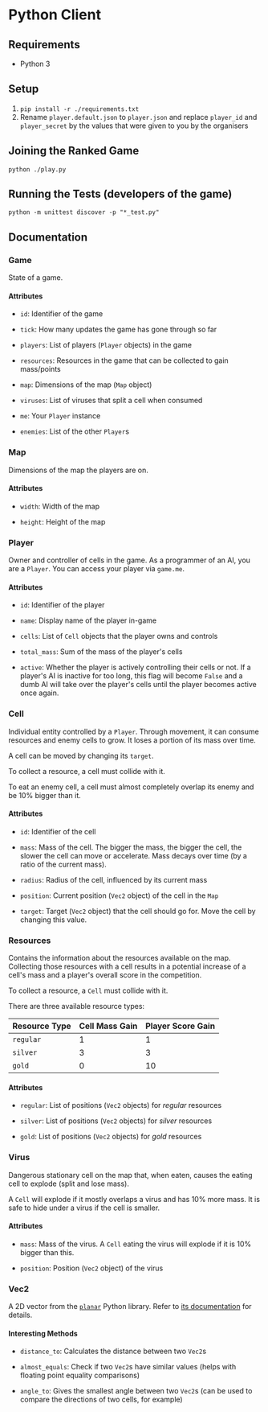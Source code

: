 # Python Client
## Requirements
- Python 3

## Setup
1. `pip install -r ./requirements.txt`
2. Rename `player.default.json` to `player.json` and replace
   `player_id` and `player_secret` by the values that were given to you by the
   organisers

## Joining the Ranked Game
`python ./play.py`

## Running the Tests (developers of the game)
`python -m unittest discover -p "*_test.py"`

## Documentation
### Game
State of a game.

#### Attributes
- `id`: Identifier of the game

- `tick`: How many updates the game has gone through so far

- `players`: List of players (`Player` objects) in the game

- `resources`: Resources in the game that can be collected to gain mass/points

- `map`: Dimensions of the map (`Map` object)

- `viruses`: List of viruses that split a cell when consumed

- `me`: Your `Player` instance

- `enemies`: List of the other `Player`s

### Map
Dimensions of the map the players are on.

#### Attributes
- `width`: Width of the map

- `height`: Height of the map

### Player
Owner and controller of cells in the game. As a programmer of an AI, you are a
`Player`.
You can access your player via `game.me`.

#### Attributes
- `id`: Identifier of the player

- `name`: Display name of the player in-game

- `cells`: List of `Cell` objects that the player owns and controls

- `total_mass`: Sum of the mass of the player's cells

- `active`: Whether the player is actively controlling their cells or not. If a
            player's AI is inactive for too long, this flag will become `False`
            and a dumb AI will take over the player's cells until the player
            becomes active once again.

### Cell
Individual entity controlled by a `Player`. Through movement, it can consume
resources and enemy cells to grow. It loses a portion of its mass over time.

A cell can be moved by changing its `target`.

To collect a resource, a cell must collide with it.

To eat an enemy cell, a cell must almost completely overlap its enemy and be
10% bigger than it.

#### Attributes
- `id`: Identifier of the cell

- `mass`: Mass of the cell.
          The bigger the mass, the bigger the cell, the slower the cell can move
          or accelerate.
          Mass decays over time (by a ratio of the current mass).

- `radius`: Radius of the cell, influenced by its current mass

- `position`: Current position (`Vec2` object) of the cell in the `Map`

- `target`: Target (`Vec2` object) that the cell should go for.
            Move the cell by changing this value.


### Resources
Contains the information about the resources available on the map. Collecting
those resources with a cell results in a potential increase of a cell's mass
and a player's overall score in the competition.

To collect a resource, a `Cell` must collide with it.

There are three available resource types:

| Resource Type | Cell Mass Gain | Player Score Gain |
| ------------- | -------------- | ----------------- |
| `regular`     | 1              | 1                 |
| `silver`      | 3              | 3                 |
| `gold`        | 0              | 10                |

#### Attributes
- `regular`: List of positions (`Vec2` objects) for *regular* resources

- `silver`: List of positions (`Vec2` objects) for *silver* resources

- `gold`: List of positions (`Vec2` objects) for *gold* resources

### Virus
Dangerous stationary cell on the map that, when eaten, causes the eating cell
to explode (split and lose mass).

A `Cell` will explode if it mostly overlaps a virus and has 10% more mass. It
is safe to hide under a virus if the cell is smaller.

#### Attributes
- `mass`: Mass of the virus.
          A `Cell` eating the virus will explode if it is 10% bigger than this.

- `position`: Position (`Vec2` object) of the virus

### Vec2
A 2D vector from the [`planar`](https://pypi.python.org/pypi/planar) Python
library. Refer to
[its documentation](http://pythonhosted.org/planar/vectorref.html#planar.Vec2)
for details.

#### Interesting Methods
- `distance_to`: Calculates the distance between two `Vec2`s

- `almost_equals`: Check if two `Vec2`s have similar values (helps with
                   floating point equality comparisons)

- `angle_to`: Gives the smallest angle between two `Vec2`s (can be used to
              compare the directions of two cells, for example)
